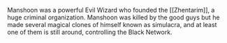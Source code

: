 Manshoon was a powerful Evil Wizard who founded the [[Zhentarim]], a huge criminal organization. Manshoon was killed by the good guys but he made several magical clones of himself known as simulacra, and at least one of them is still around, controlling the Black Network.